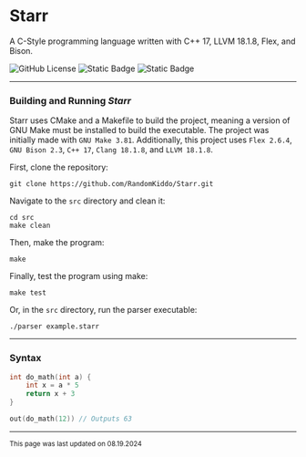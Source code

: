 # Starr

A C-Style programming language written with C++ 17, LLVM 18.1.8, Flex, and Bison.

![GitHub License](https://img.shields.io/github/license/RandomKiddo/Starr)
![Static Badge](https://img.shields.io/badge/C%2B%2B-17-blue?logo=cplusplus)
![Static Badge](https://img.shields.io/badge/LLVM-18.1.8-white?logo=llvm)

___

### Building and Running *Starr*

Starr uses CMake and a Makefile to build the project, meaning a version of GNU Make must be installed to build the executable. The project was initially made with `GNU Make 3.81`. 
Additionally, this project uses `Flex 2.6.4`, `GNU Bison 2.3`, `C++ 17`, `Clang 18.1.8`, and `LLVM 18.1.8`. 

First, clone the repository:
```shell
git clone https://github.com/RandomKiddo/Starr.git
```

Navigate to the `src` directory and clean it:
```shell
cd src
make clean
```

Then, make the program:
```shell
make
```

Finally, test the program using make:
```shell
make test
```

Or, in the `src` directory, run the parser executable:
```shell
./parser example.starr
```
___

### Syntax

```cpp
int do_math(int a) {
    int x = a * 5
    return x + 3        
}

out(do_math(12)) // Outputs 63
```

___

<sub>This page was last updated on 08.19.2024</sub>
